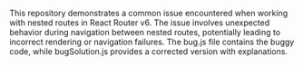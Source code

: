 This repository demonstrates a common issue encountered when working with nested routes in React Router v6. The issue involves unexpected behavior during navigation between nested routes, potentially leading to incorrect rendering or navigation failures. The bug.js file contains the buggy code, while bugSolution.js provides a corrected version with explanations.